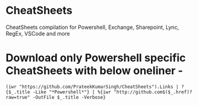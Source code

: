 # CheatSheets
CheatSheets compilation for Powershell, Exchange, Sharepoint, Lync, RegEx, VSCode and more
# Download only Powershell specific CheatSheets with below oneliner - 

`(iwr "https://github.com/PrateekKumarSingh/CheatSheets").Links | ?{$_.title -Like "*Powershell*"} | %{iwr "http://github.com$($_.href)?raw=true" -OutFile $_.title -Verbose}`
